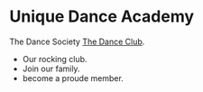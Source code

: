 # Unique Dance Academy

The Dance Society [The Dance Club](https://stupefied-morse-331550.netlify.app).
- Our rocking club.
- Join our family.
- become a proude member.
